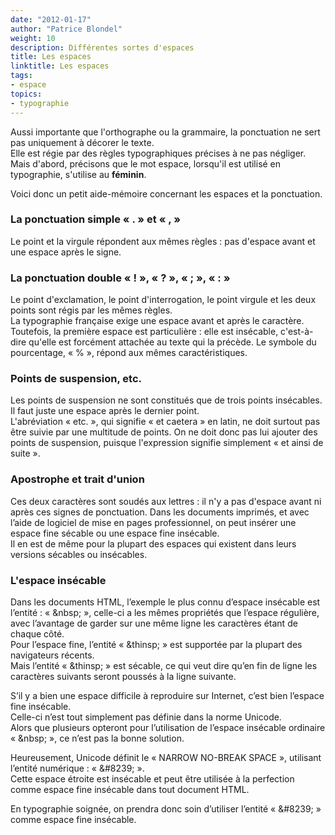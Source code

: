 ```yaml
---
date: "2012-01-17"
author: "Patrice Blondel"
weight: 10
description: Différentes sortes d'espaces
title: Les espaces
linktitle: Les espaces
tags:
- espace
topics:
- typographie
---
```



Aussi importante que l'orthographe ou la grammaire, la ponctuation ne sert pas uniquement à décorer le texte.   
Elle est régie par des règles typographiques précises à ne pas négliger.     
Mais d'abord, précisons que le mot espace, lorsqu'il est utilisé en typographie, s'utilise au **féminin**.    

<!--more-->

Voici donc un petit aide-mémoire concernant les espaces et la ponctuation.
### La ponctuation simple « . » et « , »

Le point et la virgule répondent aux mêmes règles : pas d'espace avant et une espace après le signe.

### La ponctuation double « ! », « ? », « ; », « : »

Le point d'exclamation, le point d'interrogation, le point virgule et les deux points sont régis par les mêmes règles.    
 La typographie française exige une espace avant et après le caractère.    
Toutefois, la première espace est particulière : elle est insécable, c'est-à-dire qu'elle est forcément 
attachée au texte qui la précède. Le symbole du pourcentage, « % », répond aux mêmes caractéristiques.

### Points de suspension, etc.

Les points de suspension ne sont constitués que de trois points insécables.     
Il faut juste une espace après le dernier point.    
L'abréviation « etc. », qui signifie « et caetera » en latin, ne doit surtout pas être suivie par une multitude de points. 
On ne doit donc pas lui ajouter des points de suspension, puisque l'expression signifie simplement « et ainsi de suite ».

### Apostrophe et trait d'union

Ces deux caractères sont soudés aux lettres : il n'y a pas d'espace avant ni après ces signes de ponctuation. 
Dans les documents imprimés, et avec l’aide de logiciel de mise en pages professionnel, 
on peut insérer une espace fine sécable ou une espace fine insécable.     
Il en est de même pour la plupart des espaces qui existent dans leurs versions sécables ou insécables.    

### L'espace insécable

Dans les documents HTML, l’exemple le plus connu d’espace insécable est l’entité : 
« &amp;nbsp; », celle-ci a les mêmes propriétés que l’espace régulière, avec l’avantage de garder 
sur une même ligne les caractères étant de chaque côté.         
Pour l’espace fine, l’entité « &amp;thinsp; » est supportée par la plupart des navigateurs récents.     
Mais l’entité « &amp;thinsp; » est sécable, ce qui veut dire qu’en fin de ligne les caractères suivants seront poussés 
à la ligne suivante.    

S’il y a bien une espace difficile à reproduire sur Internet, c’est bien l’espace fine insécable.    
Celle-ci n’est tout simplement pas définie dans la norme Unicode.    
Alors que plusieurs opteront pour l’utilisation de l’espace insécable ordinaire « &amp;nbsp; », ce n’est pas la bonne solution.    


Heureusement, Unicode définit le « NARROW NO-BREAK SPACE », utilisant l’entité numérique : « &amp;#8239; ».    
 Cette espace étroite est insécable et peut être utilisée à la perfection comme espace fine insécable dans tout document HTML.

En typographie soignée, on prendra donc soin d’utiliser l’entité « &amp;#8239; » comme espace fine insécable. 